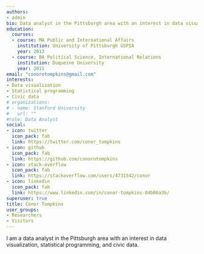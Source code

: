 ```yaml
---
authors:
- admin
bio: Data analyst in the Pittsburgh area with an interest in data visualization, statistical programming, and civic data.
education:
  courses:
  - course: MA Public and International Affairs
    institution: University of Pittsburgh GSPIA
    year: 2013
  - course: BA Political Science, International Relations
    institution: Duquesne University
    year: 2011
email: "conorotompkins@gmail.com"
interests:
- Data visualization
- Statistical programming
- Civic data
# organizations:
# - name: Stanford University
#   url: ""
#role: Data Analyst
social:
- icon: twitter
  icon_pack: fab
  link: https://twitter.com/conor_tompkins
- icon: github
  icon_pack: fab
  link: https://github.com/conorotompkins
- icon: stack-overflow
  icon_pack: fab
  link: https://stackoverflow.com/users/4731542/conor
- icon: linkedin
  icon_pack: fab
  link: https://www.linkedin.com/in/conor-tompkins-04b06a3b/
superuser: true
title: Conor Tompkins
user_groups:
- Researchers
- Visitors
---
```


I am a data analyst in the Pittsburgh area with an interest in data visualization, statistical programming, and civic data.